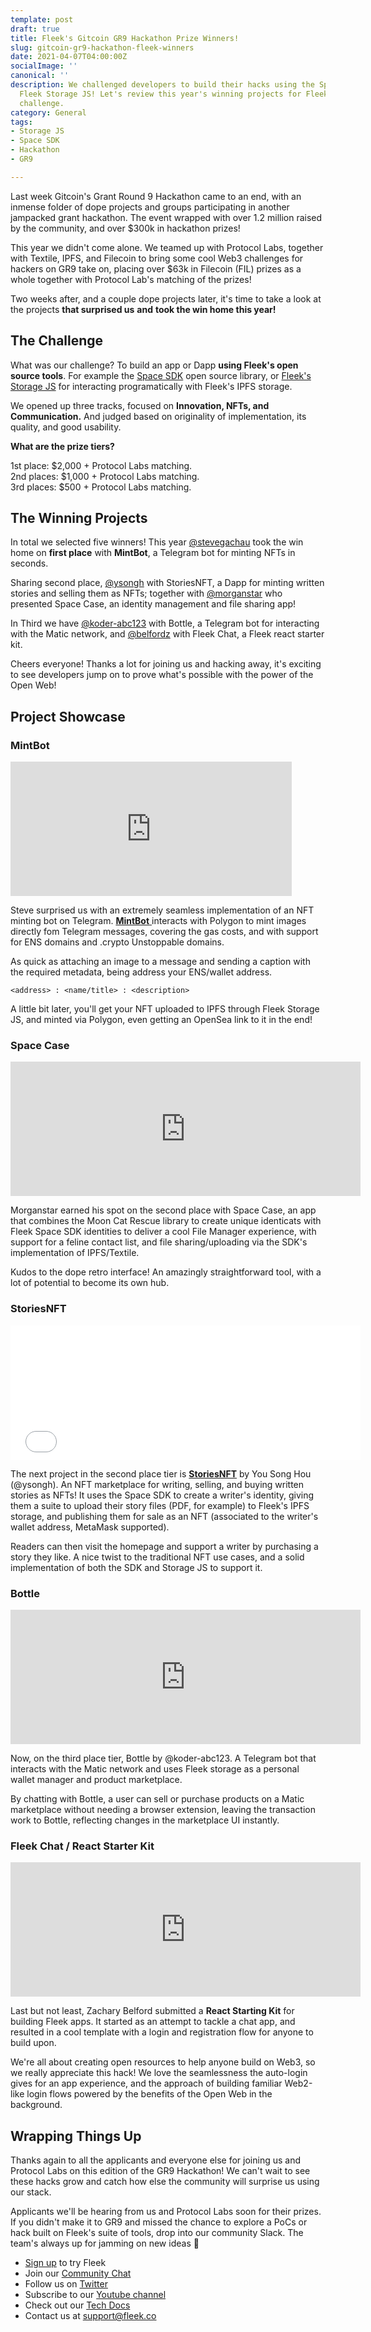 ```yaml
---
template: post
draft: true
title: Fleek's Gitcoin GR9 Hackathon Prize Winners!
slug: gitcoin-gr9-hackathon-fleek-winners
date: 2021-04-07T04:00:00Z
socialImage: ''
canonical: ''
description: We challenged developers to build their hacks using the Space SDK and
  Fleek Storage JS! Let's review this year's winning projects for Fleek's GR9 Hackathon
  challenge.
category: General
tags:
- Storage JS
- Space SDK
- Hackathon
- GR9

---
```

Last week Gitcoin's Grant Round 9 Hackathon came to an end, with an inmense folder of dope projects and groups participating in another jampacked grant hackathon. The event wrapped with over 1.2 million raised by the community, and over $300k in hackathon prizes!

This year we didn't come alone. We teamed up with Protocol Labs, together with Textile, IPFS, and Filecoin to bring some cool Web3 challenges for hackers on GR9 take on, placing over $63k in Filecoin (FIL) prizes as a whole together with Protocol Lab's matching of the prizes!

Two weeks after, and a couple dope projects later, it's time to take a look at the projects **that surprised us** **and** **took the win home this year!**

## The Challenge

What was our challenge? To build an app or Dapp **using Fleek's open source tools**. For example the [Space SDK](https://fleek.co/space-sdk/) open source library, or [Fleek's Storage JS](https://docs.fleek.co/storage/fleek-storage-js/) for interacting programatically with Fleek's IPFS storage.

We opened up three tracks, focused on **Innovation, NFTs, and Communication.** And judged based on originality of implementation, its quality, and good usability.

**What are the prize tiers?**

1st place: $2,000 + Protocol Labs matching.  
2nd places: $1,000 + Protocol Labs matching.  
3rd places: $500 + Protocol Labs matching.

## The Winning Projects

In total we selected five winners! This year [@stevegachau](https://gitcoin.co/stevegachau) took the win home on **first place** with **MintBot**, a Telegram bot for minting NFTs in seconds.

Sharing second place, [@ysongh](https://gitcoin.co/ysongh) with StoriesNFT, a Dapp for minting written stories and selling them as NFTs; together with [@morganstar](https://gitcoin.co/morganstar) who presented Space Case, an identity management and file sharing app!

In Third we have  [@koder-abc123](https://gitcoin.co/koder-abc123) with Bottle, a Telegram bot for interacting with the Matic network, and [@belfordz](https://gitcoin.co/belfordz) with Fleek Chat, a Fleek react starter kit.

Cheers everyone! Thanks a lot for joining us and hacking away, it's exciting to see developers jump on to prove what's possible with the power of the Open Web!

## Project Showcase

### MintBot

<iframe width="450" height="215" src="https://www.youtube.com/embed/08w-y__hEec" title="YouTube video player" frameborder="0" allow="accelerometer; autoplay; clipboard-write; encrypted-media; gyroscope; picture-in-picture" allowfullscreen></iframe>

Steve surprised us with an extremely seamless implementation of an NFT minting bot on Telegram. [**MintBot** ](https://github.com/stevegachau/MintBot)interacts with Polygon to mint images directly fom Telegram messages, covering the gas costs, and with support for ENS domains and .crypto Unstoppable domains.

As quick as attaching an image to a message and sending a caption with the required metadata, being address your ENS/wallet address.

    <address> : <name/title> : <description>

A little bit later, you'll get your NFT uploaded to IPFS through Fleek Storage JS, and minted via Polygon, even getting an OpenSea link to it in the end!

### Space Case

<iframe width="560" height="215" src="https://www.youtube.com/embed/itK1P0bUPgA" title="YouTube video player" frameborder="0" allow="accelerometer; autoplay; clipboard-write; encrypted-media; gyroscope; picture-in-picture" allowfullscreen></iframe>

Morganstar earned his spot on the second place with Space Case, an app that combines the Moon Cat Rescue library to create unique identicats with Fleek Space SDK identities to deliver a cool File Manager experience, with support for a feline contact list, and file sharing/uploading via the SDK's implementation of IPFS/Textile.

Kudos to the dope retro interface! An amazingly straightforward tool, with a lot of potential to become its own hub. 

### StoriesNFT

<iframe width="560" height="215" src="[https://www.youtube.com/embed/LNgazG0Npjc](https://www.youtube.com/embed/LNgazG0Npjc "https://www.youtube.com/embed/LNgazG0Npjc")" title="YouTube video player" frameborder="0" allow="accelerometer; autoplay; clipboard-write; encrypted-media; gyroscope; picture-in-picture" allowfullscreen></iframe>

The next project in the second place tier is [**StoriesNFT**](https://storiesnft.netlify.app/) by You Song Hou (@ysongh). An NFT marketplace for writing, selling, and buying written stories as NFTs! It uses the Space SDK to create a writer's identity, giving them a suite to upload their story files (PDF, for example) to Fleek's IPFS storage, and publishing them for sale as an NFT (associated to the writer's wallet address, MetaMask supported).

Readers can then visit the homepage and support a writer by purchasing a story they like. A nice twist to the traditional NFT use cases, and a solid implementation of both the SDK and Storage JS to support it.

### Bottle

<iframe width="560" height="215" src="https://www.youtube.com/embed/3dtVqwtldSE" title="YouTube video player" frameborder="0" allow="accelerometer; autoplay; clipboard-write; encrypted-media; gyroscope; picture-in-picture" allowfullscreen></iframe>

Now, on the third place tier, Bottle by @koder-abc123. A Telegram bot that interacts with the Matic network and uses Fleek storage as a personal wallet manager and product marketplace.

By chatting with Bottle, a user can sell or purchase products on a Matic marketplace without needing a browser extension, leaving the transaction work to Bottle, reflecting changes in the marketplace UI instantly.  

### Fleek Chat / React Starter Kit

<iframe width="560" height="215" src="https://www.youtube.com/embed/1Z6tnafYcxU" title="YouTube video player" frameborder="0" allow="accelerometer; autoplay; clipboard-write; encrypted-media; gyroscope; picture-in-picture" allowfullscreen></iframe>

Last but not least, Zachary Belford submitted a **React Starting Kit** for building Fleek apps. It started as an attempt to tackle a chat app, and resulted in a cool template with a login and registration flow for anyone to build upon. 

We're all about creating open resources to help anyone build on Web3, so we really appreciate this hack! We love the seamlessness the auto-login gives for an app experience, and the approach of building familiar Web2-like login flows powered by the benefits of the Open Web in the background.

## Wrapping Things Up

Thanks again to all the applicants and everyone else for joining us and Protocol Labs on this edition of the GR9 Hackathon! We can't wait to see these hacks grow and catch how else the community will surprise us using our stack.

Applicants we'll be hearing from us and Protocol Labs soon for their prizes. If you didn't make it to GR9 and missed the chance to explore a PoCs or hack built on Fleek's suite of tools, drop into our community Slack. The team's always up for jamming on new ideas 🤙

* [Sign up](https://app.fleek.co/) to try Fleek
* Join our [Community Chat](https://slack.fleek.co/)
* Follow us on [Twitter](https://twitter.com/FleekHQ)
* Subscribe to our [Youtube channel](https://www.youtube.com/channel/UCBzlwYM0JjZpjDZ52-SLUmw)
* Check out our [Tech Docs](https://docs.fleek.co/)
* Contact us at support@fleek.co